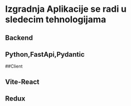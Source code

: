  #  Izgradnja Aplikacije se radi u sledecim tehnologijama
 ## Backend
 ## Python,FastApi,Pydantic
 ##Client
 ## Vite-React
 ## Redux
